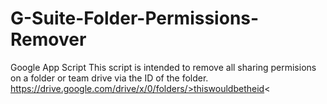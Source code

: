 # G-Suite-Folder-Permissions-Remover
Google App Script 
This script is intended to remove all sharing permisions on a folder or team drive via the ID of the folder.
https://drive.google.com/drive/x/0/folders/>thiswouldbetheid<
